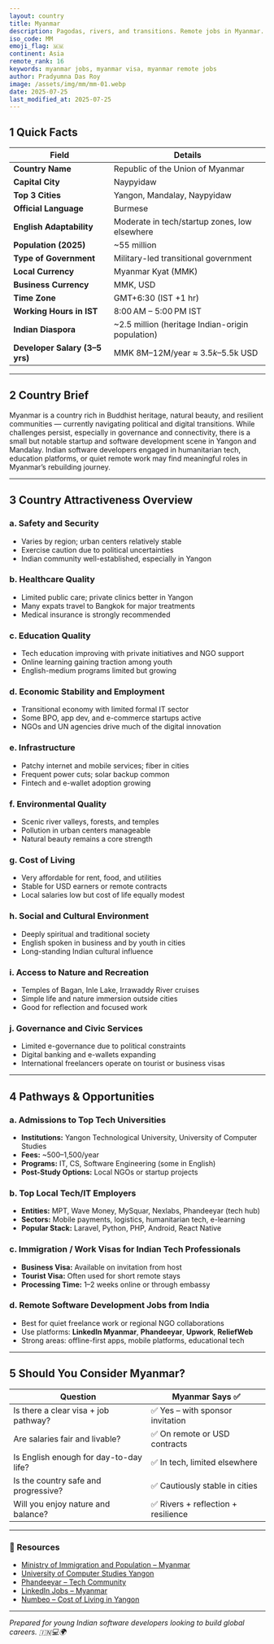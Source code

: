 ```yaml
---
layout: country
title: Myanmar
description: Pagodas, rivers, and transitions. Remote jobs in Myanmar. Trilp AI curated info. Indians in Myanmar.
iso_code: MM
emoji_flag: 🇲🇲
continent: Asia
remote_rank: 16
keywords: myanmar jobs, myanmar visa, myanmar remote jobs
author: Pradyumna Das Roy
image: /assets/img/mm/mm-01.webp
date: 2025-07-25
last_modified_at: 2025-07-25
---
```


## 1 Quick Facts

| Field                          | Details                                          |
| ------------------------------ | ------------------------------------------------ |
| **Country Name**               | Republic of the Union of Myanmar                 |
| **Capital City**               | Naypyidaw                                        |
| **Top 3 Cities**               | Yangon, Mandalay, Naypyidaw                      |
| **Official Language**          | Burmese                                          |
| **English Adaptability**       | Moderate in tech/startup zones, low elsewhere    |
| **Population (2025)**          | ~55 million                                      |
| **Type of Government**         | Military-led transitional government             |
| **Local Currency**             | Myanmar Kyat (MMK)                               |
| **Business Currency**          | MMK, USD                                         |
| **Time Zone**                  | GMT+6:30 (IST +1 hr)                             |
| **Working Hours in IST**       | 8:00 AM – 5:00 PM IST                            |
| **Indian Diaspora**            | ~2.5 million (heritage Indian-origin population) |
| **Developer Salary (3–5 yrs)** | MMK 8M–12M/year ≈ $3.5k–$5.5k USD                |

---

## 2 Country Brief

Myanmar is a country rich in Buddhist heritage, natural beauty, and resilient communities — currently navigating political and digital transitions. While challenges persist, especially in governance and connectivity, there is a small but notable startup and software development scene in Yangon and Mandalay. Indian software developers engaged in humanitarian tech, education platforms, or quiet remote work may find meaningful roles in Myanmar’s rebuilding journey.

---

## 3 Country Attractiveness Overview

### a. Safety and Security

- Varies by region; urban centers relatively stable
- Exercise caution due to political uncertainties
- Indian community well-established, especially in Yangon

### b. Healthcare Quality

- Limited public care; private clinics better in Yangon
- Many expats travel to Bangkok for major treatments
- Medical insurance is strongly recommended

### c. Education Quality

- Tech education improving with private initiatives and NGO support
- Online learning gaining traction among youth
- English-medium programs limited but growing

### d. Economic Stability and Employment

- Transitional economy with limited formal IT sector
- Some BPO, app dev, and e-commerce startups active
- NGOs and UN agencies drive much of the digital innovation

### e. Infrastructure

- Patchy internet and mobile services; fiber in cities
- Frequent power cuts; solar backup common
- Fintech and e-wallet adoption growing

### f. Environmental Quality

- Scenic river valleys, forests, and temples
- Pollution in urban centers manageable
- Natural beauty remains a core strength

### g. Cost of Living

- Very affordable for rent, food, and utilities
- Stable for USD earners or remote contracts
- Local salaries low but cost of life equally modest

### h. Social and Cultural Environment

- Deeply spiritual and traditional society
- English spoken in business and by youth in cities
- Long-standing Indian cultural influence

### i. Access to Nature and Recreation

- Temples of Bagan, Inle Lake, Irrawaddy River cruises
- Simple life and nature immersion outside cities
- Good for reflection and focused work

### j. Governance and Civic Services

- Limited e-governance due to political constraints
- Digital banking and e-wallets expanding
- International freelancers operate on tourist or business visas

---

## 4 Pathways & Opportunities

### a. Admissions to Top Tech Universities

- **Institutions:** Yangon Technological University, University of Computer Studies
- **Fees:** ~$500–$1,500/year
- **Programs:** IT, CS, Software Engineering (some in English)
- **Post-Study Options:** Local NGOs or startup projects

### b. Top Local Tech/IT Employers

- **Entities:** MPT, Wave Money, MySquar, Nexlabs, Phandeeyar (tech hub)
- **Sectors:** Mobile payments, logistics, humanitarian tech, e-learning
- **Popular Stack:** Laravel, Python, PHP, Android, React Native

### c. Immigration / Work Visas for Indian Tech Professionals

- **Business Visa:** Available on invitation from host
- **Tourist Visa:** Often used for short remote stays
- **Processing Time:** 1–2 weeks online or through embassy

### d. Remote Software Development Jobs from India

- Best for quiet freelance work or regional NGO collaborations
- Use platforms: **LinkedIn Myanmar**, **Phandeeyar**, **Upwork**, **ReliefWeb**
- Strong areas: offline-first apps, mobile platforms, educational tech

---

## 5 Should You Consider Myanmar?

| Question                               | Myanmar Says ✅                     |
| -------------------------------------- | ----------------------------------- |
| Is there a clear visa + job pathway?   | ✅ Yes – with sponsor invitation    |
| Are salaries fair and livable?         | ✅ On remote or USD contracts       |
| Is English enough for day-to-day life? | ✅ In tech, limited elsewhere       |
| Is the country safe and progressive?   | ✅ Cautiously stable in cities      |
| Will you enjoy nature and balance?     | ✅ Rivers + reflection + resilience |

---

### 🔗 Resources

- [Ministry of Immigration and Population – Myanmar](https://www.mip.gov.mm/)
- [University of Computer Studies Yangon](https://www.ucsy.edu.mm/)
- [Phandeeyar – Tech Community](https://www.phandeeyar.org/)
- [LinkedIn Jobs – Myanmar](https://www.linkedin.com/jobs/search/?location=Myanmar)
- [Numbeo – Cost of Living in Yangon](https://www.numbeo.com/cost-of-living/in/Yangon)

---

_Prepared for young Indian software developers looking to build global careers. 🇮🇳💻🌍_
